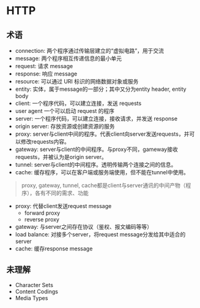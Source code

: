 # HTTP

## 术语

- connection: 两个程序通过传输层建立的“虚拟电路”，用于交流
- message: 两个程序相互传递信息的最小单元
- request: 请求 message
- response: 响应 message
- resource: 可以通过 URI 标识的网络数据对象或服务
- entity: 实体，属于message的一部分；其中又分为entity header, entity body
- client: 一个程序代码，可以建立连接，发送 requests
- user agent 一个可以启动 request 的程序
- server: 一个程序代码，可以建立连接，接收请求，并发送 response
- origin server: 存放资源或创建资源的服务
- proxy: server与client中间的程序。代表client向server发送requests，并可以修改requests内容。
- gateway: server与client的中间程序。与proxy不同，gameway接收requests，并被认为是origin server。
- tunnel: server与client的中间程序。透明传输两个连接之间的信息。
- cache: 缓存程序，可以在客户端或服务端使用，但不能在tunnel中使用。

> proxy, gateway, tunnel, cache都是client与server通讯的中间产物（程序），各有不同的需求、功能

- proxy: 代替client发送request message
  - forward proxy
  - reverse proxy
- gateway: 与server之间存在协议（鉴权、报文编码等等）
- load balance: 对接多个server，将request message分发给其中适合的server
- cache: 缓存response message

## 未理解

- Character Sets
- Content Codings
- Media Types

